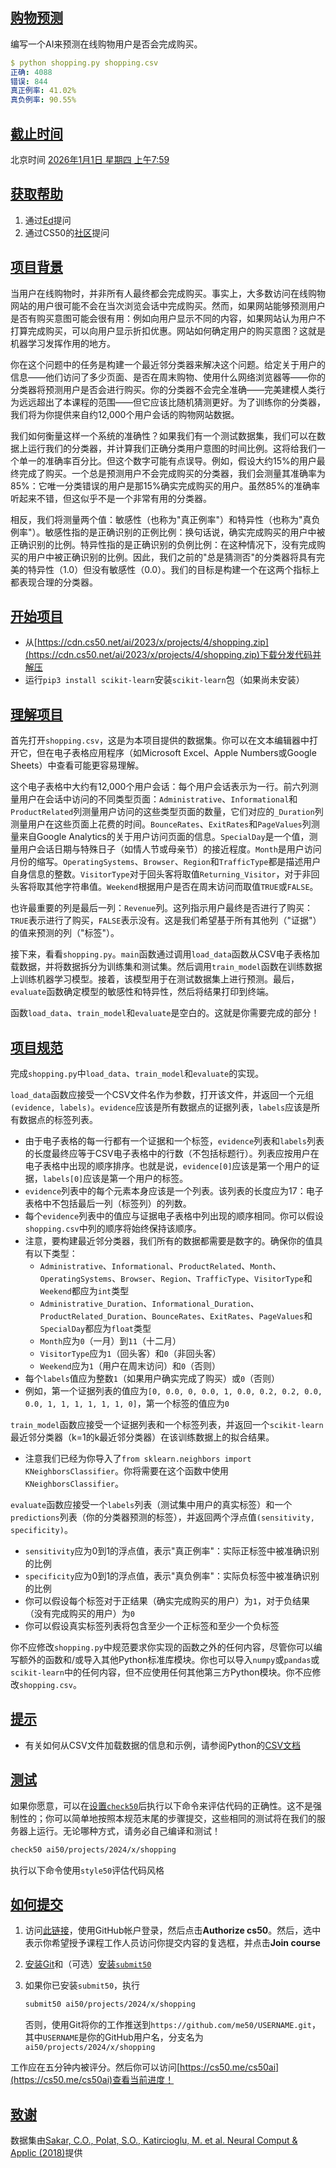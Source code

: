
## [购物预测](https://cs50.harvard.edu/ai/2024/projects/4/shopping/#shopping)

编写一个AI来预测在线购物用户是否会完成购买。

```yaml
$ python shopping.py shopping.csv
正确: 4088
错误: 844
真正例率: 41.02%
真负例率: 90.55%
```

## [截止时间](https://cs50.harvard.edu/ai/2024/projects/4/shopping/#when-to-do-it)

北京时间 [2026年1月1日 星期四 上午7:59](https://time.cs50.io/20251231T235900Z)

## [获取帮助](https://cs50.harvard.edu/ai/2024/projects/4/shopping/#how-to-get-help)

1. 通过[Ed](https://cs50.edx.org/ed)提问
2. 通过CS50的[社区](https://cs50.harvard.edu/ai/2024/communities/)提问

## [项目背景](https://cs50.harvard.edu/ai/2024/projects/4/shopping/#background)

当用户在线购物时，并非所有人最终都会完成购买。事实上，大多数访问在线购物网站的用户很可能不会在当次浏览会话中完成购买。然而，如果网站能够预测用户是否有购买意图可能会很有用：例如向用户显示不同的内容，如果网站认为用户不打算完成购买，可以向用户显示折扣优惠。网站如何确定用户的购买意图？这就是机器学习发挥作用的地方。

你在这个问题中的任务是构建一个最近邻分类器来解决这个问题。给定关于用户的信息——他们访问了多少页面、是否在周末购物、使用什么网络浏览器等——你的分类器将预测用户是否会进行购买。你的分类器不会完全准确——完美建模人类行为远远超出了本课程的范围——但它应该比随机猜测更好。为了训练你的分类器，我们将为你提供来自约12,000个用户会话的购物网站数据。

我们如何衡量这样一个系统的准确性？如果我们有一个测试数据集，我们可以在数据上运行我们的分类器，并计算我们正确分类用户意图的时间比例。这将给我们一个单一的准确率百分比。但这个数字可能有点误导。例如，假设大约15%的用户最终完成了购买。一个总是预测用户不会完成购买的分类器，我们会测量其准确率为85%：它唯一分类错误的用户是那15%确实完成购买的用户。虽然85%的准确率听起来不错，但这似乎不是一个非常有用的分类器。

相反，我们将测量两个值：敏感性（也称为"真正例率"）和特异性（也称为"真负例率"）。敏感性指的是正确识别的正例比例：换句话说，确实完成购买的用户中被正确识别的比例。特异性指的是正确识别的负例比例：在这种情况下，没有完成购买的用户中被正确识别的比例。因此，我们之前的"总是猜测否"的分类器将具有完美的特异性（1.0）但没有敏感性（0.0）。我们的目标是构建一个在这两个指标上都表现合理的分类器。

## [开始项目](https://cs50.harvard.edu/ai/2024/projects/4/shopping/#getting-started)

- 从[https://cdn.cs50.net/ai/2023/x/projects/4/shopping.zip](https://cdn.cs50.net/ai/2023/x/projects/4/shopping.zip)下载分发代码并解压
- 运行`pip3 install scikit-learn`安装`scikit-learn`包（如果尚未安装）

## [理解项目](https://cs50.harvard.edu/ai/2024/projects/4/shopping/#understanding)

首先打开`shopping.csv`，这是为本项目提供的数据集。你可以在文本编辑器中打开它，但在电子表格应用程序（如Microsoft Excel、Apple Numbers或Google Sheets）中查看可能更容易理解。

这个电子表格中大约有12,000个用户会话：每个用户会话表示为一行。前六列测量用户在会话中访问的不同类型页面：`Administrative`、`Informational`和`ProductRelated`列测量用户访问的这些类型页面的数量，它们对应的`_Duration`列测量用户在这些页面上花费的时间。`BounceRates`、`ExitRates`和`PageValues`列测量来自Google Analytics的关于用户访问页面的信息。`SpecialDay`是一个值，测量用户会话日期与特殊日子（如情人节或母亲节）的接近程度。`Month`是用户访问月份的缩写。`OperatingSystems`、`Browser`、`Region`和`TrafficType`都是描述用户自身信息的整数。`VisitorType`对于回头客将取值`Returning_Visitor`，对于非回头客将取其他字符串值。`Weekend`根据用户是否在周末访问而取值`TRUE`或`FALSE`。

也许最重要的列是最后一列：`Revenue`列。这列指示用户最终是否进行了购买：`TRUE`表示进行了购买，`FALSE`表示没有。这是我们希望基于所有其他列（"证据"）的值来预测的列（"标签"）。

接下来，看看`shopping.py`。`main`函数通过调用`load_data`函数从CSV电子表格加载数据，并将数据拆分为训练集和测试集。然后调用`train_model`函数在训练数据上训练机器学习模型。接着，该模型用于在测试数据集上进行预测。最后，`evaluate`函数确定模型的敏感性和特异性，然后将结果打印到终端。

函数`load_data`、`train_model`和`evaluate`是空白的。这就是你需要完成的部分！

## [项目规范](https://cs50.harvard.edu/ai/2024/projects/4/shopping/#specification)

完成`shopping.py`中`load_data`、`train_model`和`evaluate`的实现。

`load_data`函数应接受一个CSV文件名作为参数，打开该文件，并返回一个元组`(evidence, labels)`。`evidence`应该是所有数据点的证据列表，`labels`应该是所有数据点的标签列表。

- 由于电子表格的每一行都有一个证据和一个标签，`evidence`列表和`labels`列表的长度最终应等于CSV电子表格中的行数（不包括标题行）。列表应按用户在电子表格中出现的顺序排序。也就是说，`evidence[0]`应该是第一个用户的证据，`labels[0]`应该是第一个用户的标签。
- `evidence`列表中的每个元素本身应该是一个列表。该列表的长度应为17：电子表格中不包括最后一列（标签列）的列数。
- 每个`evidence`列表中的值应与证据电子表格中列出现的顺序相同。你可以假设`shopping.csv`中列的顺序将始终保持该顺序。
- 注意，要构建最近邻分类器，我们所有的数据都需要是数字的。确保你的值具有以下类型：
  - `Administrative`、`Informational`、`ProductRelated`、`Month`、`OperatingSystems`、`Browser`、`Region`、`TrafficType`、`VisitorType`和`Weekend`都应为`int`类型
  - `Administrative_Duration`、`Informational_Duration`、`ProductRelated_Duration`、`BounceRates`、`ExitRates`、`PageValues`和`SpecialDay`都应为`float`类型
  - `Month`应为`0`（一月）到`11`（十二月）
  - `VisitorType`应为`1`（回头客）和`0`（非回头客）
  - `Weekend`应为`1`（用户在周末访问）和`0`（否则）
- 每个`labels`值应为整数`1`（如果用户确实完成了购买）或`0`（否则）
- 例如，第一个证据列表的值应为`[0, 0.0, 0, 0.0, 1, 0.0, 0.2, 0.2, 0.0, 0.0, 1, 1, 1, 1, 1, 1, 0]`，第一个标签的值应为`0`

`train_model`函数应接受一个证据列表和一个标签列表，并返回一个`scikit-learn`最近邻分类器（k=1的k最近邻分类器）在该训练数据上的拟合结果。

- 注意我们已经为你导入了`from sklearn.neighbors import KNeighborsClassifier`。你将需要在这个函数中使用`KNeighborsClassifier`。

`evaluate`函数应接受一个`labels`列表（测试集中用户的真实标签）和一个`predictions`列表（你的分类器预测的标签），并返回两个浮点值`(sensitivity, specificity)`。

- `sensitivity`应为0到1的浮点值，表示"真正例率"：实际正标签中被准确识别的比例
- `specificity`应为0到1的浮点值，表示"真负例率"：实际负标签中被准确识别的比例
- 你可以假设每个标签对于正结果（确实完成购买的用户）为`1`，对于负结果（没有完成购买的用户）为`0`
- 你可以假设真实标签列表将包含至少一个正标签和至少一个负标签

你不应修改`shopping.py`中规范要求你实现的函数之外的任何内容，尽管你可以编写额外的函数和/或导入其他Python标准库模块。你也可以导入`numpy`或`pandas`或`scikit-learn`中的任何内容，但不应使用任何其他第三方Python模块。你不应修改`shopping.csv`。

## [提示](https://cs50.harvard.edu/ai/2024/projects/4/shopping/#hints)

- 有关如何从CSV文件加载数据的信息和示例，请参阅Python的[CSV文档](https://docs.python.org/3/library/csv.html)

## [测试](https://cs50.harvard.edu/ai/2024/projects/4/shopping/#testing)

如果你愿意，可以在[设置`check50`](https://cs50.readthedocs.io/projects/check50/en/latest/index.html)后执行以下命令来评估代码的正确性。这不是强制性的；你可以简单地按照本规范末尾的步骤提交，这些相同的测试将在我们的服务器上运行。无论哪种方式，请务必自己编译和测试！

```bash
check50 ai50/projects/2024/x/shopping
```

执行以下命令使用`style50`评估代码风格

## [如何提交](https://cs50.harvard.edu/ai/2024/projects/4/shopping/#how-to-submit)

1. 访问[此链接](https://submit.cs50.io/invites/d03c31aef1984c29b5e7b268c3a87b7b)，使用GitHub帐户登录，然后点击**Authorize cs50**。然后，选中表示你希望授予课程工作人员访问你提交内容的复选框，并点击**Join course**
2. [安装Git](https://git-scm.com/downloads)和（可选）[安装`submit50`](https://cs50.readthedocs.io/submit50/)
3. 如果你已安装`submit50`，执行
    
    ```bash
    submit50 ai50/projects/2024/x/shopping
    ```
    
    否则，使用Git将你的工作推送到`https://github.com/me50/USERNAME.git`，其中`USERNAME`是你的GitHub用户名，分支名为`ai50/projects/2024/x/shopping`
    
工作应在五分钟内被评分。然后你可以访问[https://cs50.me/cs50ai](https://cs50.me/cs50ai)查看当前进度！

## [致谢](https://cs50.harvard.edu/ai/2024/projects/4/shopping/#acknowledgements)

数据集由[Sakar, C.O., Polat, S.O., Katircioglu, M. et al. Neural Comput & Applic (2018)](https://link.springer.com/article/10.1007%2Fs00521-018-3523-0)提供
